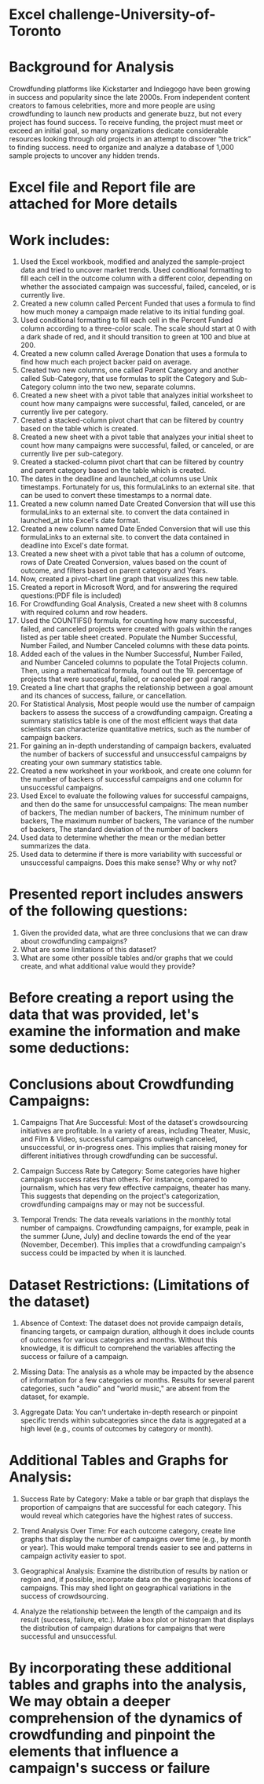 # Excel challenge-University-of-Toronto 
# Background for Analysis 
Crowdfunding platforms like Kickstarter and Indiegogo have been growing in success and popularity since the late 2000s. From independent content creators to famous celebrities, more and more people are using crowdfunding to launch new products and generate buzz, but not every project has found success. To receive funding, the project must meet or exceed an initial goal, so many organizations dedicate considerable resources looking through old projects in an attempt to discover “the trick” to finding success. need to organize and analyze a database of 1,000 sample projects to uncover any hidden trends.

# Excel file and Report file are attached for More details

# Work includes:
1.  Used the Excel workbook, modified and analyzed the sample-project data and tried to uncover market trends.
Used conditional formatting to fill each cell in the outcome column with a different color, depending on whether the associated campaign was successful, failed, canceled, or is currently live.
2. Created a new column called Percent Funded that uses a formula to find how much money a campaign made relative to its initial funding goal.
3. Used conditional formatting to fill each cell in the Percent Funded column according to a three-color scale. The scale should start at 0 with a dark shade of red, and it should transition to green at 100 and blue at 200.
4. Created a new column called Average Donation that uses a formula to find how much each project backer paid on average.
5. Created two new columns, one called Parent Category and another called Sub-Category, that use formulas to split the Category and Sub-Category column into the two new, separate columns.
6. Created a new sheet with a pivot table that analyzes initial worksheet to count how many campaigns were successful, failed, canceled, or are currently live per category.
7. Created a stacked-column pivot chart that can be filtered by country based on the table which is created.
8. Created a new sheet with a pivot table that analyzes your initial sheet to count how many campaigns were successful, failed, or canceled, or are currently live per sub-category.
9. Created a stacked-column pivot chart that can be filtered by country and parent category based on the table which is created.
10. The dates in the deadline and launched_at columns use Unix timestamps. Fortunately for us, this formulaLinks to an external site. that can be used to convert these timestamps to a normal date.
11. Created a new column named Date Created Conversion that will use this formulaLinks to an external site. to convert the data contained in launched_at into Excel's date format.
12. Created a new column named Date Ended Conversion that will use this formulaLinks to an external site. to convert the data contained in deadline into Excel's date format.
13. Created a new sheet with a pivot table that has a column of outcome, rows of Date Created Conversion, values based on the count of outcome, and filters based on parent category and Years.
14. Now, created a pivot-chart line graph that visualizes this new table.
15. Created a report in Microsoft Word, and for answering the required questions:(PDF file is included)
16. For Crowdfunding Goal Analysis, Created a new sheet with 8 columns with required column and row headers.
17. Used the COUNTIFS() formula, for counting how many successful, failed, and canceled projects were created with goals within the ranges listed as per table sheet created. Populate the Number Successful, Number Failed, and Number Canceled columns with these data points.
18. Added each of the values in the Number Successful, Number Failed, and Number Canceled columns to populate the Total Projects column. Then, using a mathematical formula, found out the 19. percentage of projects that were successful, failed, or canceled per goal range.
20. Created a line chart that graphs the relationship between a goal amount and its chances of success, failure, or cancellation.
21. For Statistical Analysis, Most people would use the number of campaign backers to assess the success of a crowdfunding campaign. Creating a summary statistics table is one of the most efficient ways that data scientists can characterize quantitative metrics, such as the number of campaign backers.
22. For gaining an in-depth understanding of campaign backers, evaluated the number of backers of successful and unsuccessful campaigns by creating your own summary statistics table.
23. Created a new worksheet in your workbook, and create one column for the number of backers of successful campaigns and one column for unsuccessful campaigns.
24. Used Excel to evaluate the following values for successful campaigns, and then do the same for unsuccessful campaigns:
 The mean number of backers, The median number of backers, The minimum number of backers, The maximum number of backers, The variance of the number of backers, The standard deviation of the number of backers
25. Used data to determine whether the mean or the median better summarizes the data.
26. Used data to determine if there is more variability with successful or unsuccessful campaigns. Does this make sense? Why or why not?

# Presented report includes answers of the following questions:
1.	Given the provided data, what are three conclusions that we can draw about crowdfunding campaigns?
2.	What are some limitations of this dataset?
3.	What are some other possible tables and/or graphs that we could create, and what additional value would they provide?

# Before creating a report using the data that was provided, let's examine the information and make some deductions:
# Conclusions about Crowdfunding Campaigns:
1.	Campaigns That Are Successful: Most of the dataset's crowdsourcing initiatives are profitable. In a variety of areas, including Theater, Music, and Film & Video, successful campaigns outweigh canceled, unsuccessful, or in-progress ones. This implies that raising money for different initiatives through crowdfunding can be successful.

2.	Campaign Success Rate by Category: Some categories have higher campaign success rates than others. For instance, compared to journalism, which has very few effective campaigns, theater has many. This suggests that depending on the project's categorization, crowdfunding campaigns may or may not be successful. 

3.	Temporal Trends: The data reveals variations in the monthly total number of campaigns. Crowdfunding campaigns, for example, peak in the summer (June, July) and decline towards the end of the year (November, December). This implies that a crowdfunding campaign's success could be impacted by when it is launched.

# Dataset Restrictions: (Limitations of the dataset)
1.	Absence of Context: The dataset does not provide campaign details, financing targets, or campaign duration, although it does include counts of outcomes for various categories and months. Without this knowledge, it is difficult to comprehend the variables affecting the success or failure of a campaign. 

2.	Missing Data: The analysis as a whole may be impacted by the absence of information for a few categories or months. Results for several parent categories, such "audio" and "world music," are absent from the dataset, for example. 

3.	Aggregate Data: You can't undertake in-depth research or pinpoint specific trends within subcategories since the data is aggregated at a high level (e.g., counts of outcomes by category or month).

# Additional Tables and Graphs for Analysis:
1.	Success Rate by Category: Make a table or bar graph that displays the proportion of campaigns that are successful for each category. This would reveal which categories have the highest rates of success. 

2.	Trend Analysis Over Time: For each outcome category, create line graphs that display the number of campaigns over time (e.g., by month or year). This would make temporal trends easier to see and patterns in campaign activity easier to spot. 

3.	Geographical Analysis: Examine the distribution of results by nation or region and, if possible, incorporate data on the geographic locations of campaigns. This may shed light on geographical variations in the success of crowdsourcing.

4.	Analyze the relationship between the length of the campaign and its result (success, failure, etc.). Make a box plot or histogram that displays the distribution of campaign durations for campaigns that were successful and unsuccessful. 

# By incorporating these additional tables and graphs into the analysis, We may obtain a deeper comprehension of the dynamics of crowdfunding and pinpoint the elements that influence a campaign's success or failure
